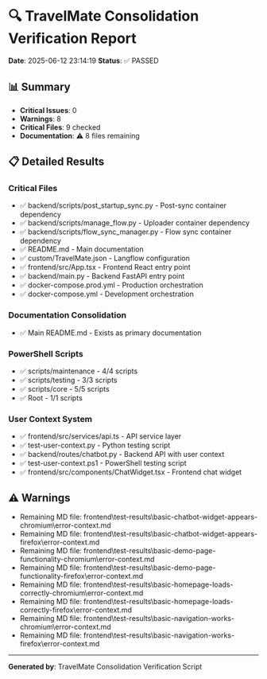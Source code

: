 # 🔍 TravelMate Consolidation Verification Report

**Date**: 2025-06-12 23:14:19
**Status**: ✅ PASSED

## 📊 Summary

- **Critical Issues**: 0
- **Warnings**: 8
- **Critical Files**: 9 checked
- **Documentation**: ⚠️ 8 files remaining

## 📋 Detailed Results

### Critical Files
- ✅ backend/scripts/post_startup_sync.py - Post-sync container dependency
- ✅ backend/scripts/manage_flow.py - Uploader container dependency
- ✅ backend/scripts/flow_sync_manager.py - Flow sync container dependency
- ✅ README.md - Main documentation
- ✅ custom/TravelMate.json - Langflow configuration
- ✅ frontend/src/App.tsx - Frontend React entry point
- ✅ backend/main.py - Backend FastAPI entry point
- ✅ docker-compose.prod.yml - Production orchestration
- ✅ docker-compose.yml - Development orchestration


### Documentation Consolidation
- ✅ Main README.md - Exists as primary documentation


### PowerShell Scripts
- ✅ scripts/maintenance - 4/4 scripts
- ✅ scripts/testing - 3/3 scripts
- ✅ scripts/core - 5/5 scripts
- ✅ Root - 1/1 scripts


### User Context System  
- ✅ frontend/src/services/api.ts - API service layer
- ✅ test-user-context.py - Python testing script
- ✅ backend/routes/chatbot.py - Backend API with user context
- ✅ test-user-context.ps1 - PowerShell testing script
- ✅ frontend/src/components/ChatWidget.tsx - Frontend chat widget




## ⚠️ Warnings
- Remaining MD file: frontend\test-results\basic-chatbot-widget-appears-chromium\error-context.md
- Remaining MD file: frontend\test-results\basic-chatbot-widget-appears-firefox\error-context.md
- Remaining MD file: frontend\test-results\basic-demo-page-functionality-chromium\error-context.md
- Remaining MD file: frontend\test-results\basic-demo-page-functionality-firefox\error-context.md
- Remaining MD file: frontend\test-results\basic-homepage-loads-correctly-chromium\error-context.md
- Remaining MD file: frontend\test-results\basic-homepage-loads-correctly-firefox\error-context.md
- Remaining MD file: frontend\test-results\basic-navigation-works-chromium\error-context.md
- Remaining MD file: frontend\test-results\basic-navigation-works-firefox\error-context.md


---

**Generated by**: TravelMate Consolidation Verification Script
